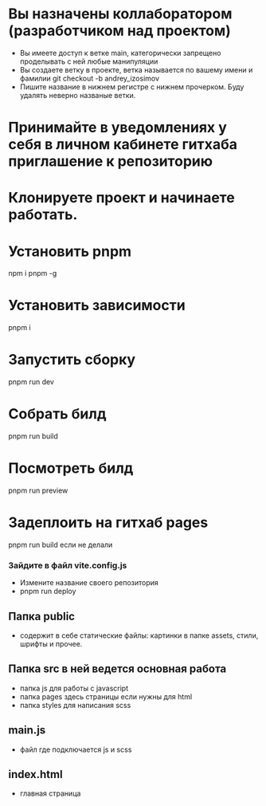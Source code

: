 # Вы назначены коллаборатором (разработчиком над проектом)
 - Вы имеете доступ к ветке main, категорически запрещено проделывать с ней любые манипуляции
 - Вы создаете ветку в проекте, ветка называется по вашему имени и фамилии git checkout -b andrey_izosimov
 - Пишите название в нижнем регистре с нижнем прочерком. Буду удалять неверно названые ветки.
# Принимайте в уведомлениях у себя в личном кабинете гитхаба приглашение к репозиторию
# Клонируете проект и начинаете работать.
# Установить pnpm
  npm i pnpm -g
# Установить зависимости
  pnpm i
# Запустить сборку
  pnpm run dev
# Собрать билд
  pnpm run build
# Посмотреть билд
  pnpm run preview
# Задеплоить на гитхаб pages
  pnpm run build если не делали
### Зайдите в файл vite.config.js
  - Измените название своего репозитория
  - pnpm run deploy

## Папка public
  - содержит в себе статические файлы: картинки в папке assets, стили, шрифты и прочее.
## Папка src  в ней ведется основная работа
  - папка js для работы с javascript
  - папка pages здесь страницы если нужны для html
  - папка styles для написания scss
## main.js
  - файл где подключается js и scss
## index.html
  - главная страница